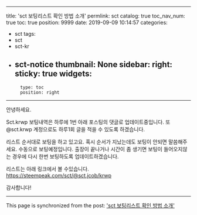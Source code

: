 
---
title: 'sct 보팅리스트 확인 방법 소개'
permlink: sct
catalog: true
toc_nav_num: true
toc: true
position: 9999
date: 2019-09-09 10:14:57
categories:
- sct
tags:
- sct
- sct-kr
- sct-notice
thumbnail: None
sidebar:
    right:
        sticky: true
widgets:
    -
        type: toc
        position: right
---


안녕하세요.

Sct.krwp 보팅내역은 하루에 1번 아래 포스팅의 댓글로 업데이트중입니다. 또 @sct.krwp 계정으로도 하루1회 글을 적을 수 있도록 하겠습니다.

리스트 순서대로 보팅을 하고 있고요. 혹시 순서가 지났는데도 보팅이 안되면 말씀해주세요. 수동으로 보팅예정입니다. 출장이 끝나거나 시간이 좀 생기면 보팅이 들어오지않는 경우에 다시 한번 보팅하도록 업데이트하겠습니다.

리스트는 아래 링크에서 볼 수있습니다.
https://steempeak.com/sct/@sct.jcob/krwp

감사합니다!

- - -

This page is synchronized from the post: ['sct 보팅리스트 확인 방법 소개'](https://steemit.com/@jacobyu/sct)
